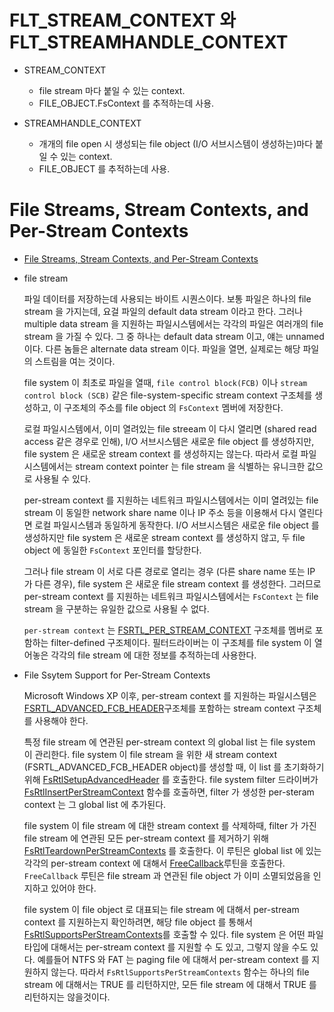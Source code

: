 # FLT_STREAM_CONTEXT 와 FLT_STREAMHANDLE_CONTEXT

+ STREAM_CONTEXT
    - file stream 마다 붙일 수 있는 context. 
    - FILE_OBJECT.FsContext 를 추적하는데 사용. 

+ STREAMHANDLE_CONTEXT
    - 개개의 file open 시 생성되는 file object (I/O 서브시스템이 생성하는)마다 붙일 수 있는 context. 
    - FILE_OBJECT 를 추적하는데 사용.


# File Streams, Stream Contexts, and Per-Stream Contexts

+ [File Streams, Stream Contexts, and Per-Stream Contexts](https://msdn.microsoft.com/windows/hardware/drivers/ifs/file-streams--stream-contexts--and-per-stream-contexts)

+ file stream

    파일 데이터를 저장하는데 사용되는 바이트 시퀀스이다. 
    보통 파일은 하나의 file stream 을 가지는데, 요걸 파일의 default data stream 이라고 한다. 
    그러나 multiple data stream 을 지원하는 파일시스템에서는 각각의 파일은 여러개의 file stream 을 가질 수 있다. 
    그 중 하나는 default data stream 이고, 얘는 unnamed 이다. 
    다른 놈들은 alternate data stream 이다. 파일을 열면, 실제로는 해당 파일의 스트림을 여는 것이다.

    file system 이 최초로 파일을 열때, ``file control block(FCB)`` 이나 ``stream control block (SCB)`` 같은 
    file-system-specific stream context 구조체를 생성하고, 이 구조체의 주소를 file object 의 `FsContext` 멤버에 저장한다. 

    로컬 파일시스템에서, 이미 열려있는 file streeam 이 다시 열리면 (shared read access 같은 경우로 인해), 
    I/O 서브시스템은 새로운 file object 를 생성하지만, file system 은 새로운 stream context 를 생성하지는 않는다. 
    따라서 로컬 파일시스템에서는 stream context pointer 는 file stream 을 식별하는 유니크한 값으로 사용될 수 있다. 

    per-stream context 를 지원하는 네트워크 파일시스템에서는 이미 열려있는 file stream 이 동일한 network share name 이나 IP 주소 등을 
    이용해서 다시 열린다면 로컬 파일시스템과 동일하게 동작한다. 
    I/O 서브시스템은 새로운 file object 를 생성하지만 file system 은 새로운 stream context 를 생성하지 않고, 
    두 file object 에 동일한 `FsContext` 포인터를 할당한다. 

    그러나 file stream 이 서로 다른 경로로 열리는 경우 (다른 share name 또는 IP 가 다른 경우), file system 은 
    새로운 file stream context 를 생성한다. 
    그러므로 per-stream context 를 지원하는 네트워크 파일시스템에서는 `FsContext` 는 file stream 을 구분하는 
    유일한 값으로 사용될 수 없다.            

    ``per-stream context`` 는 [FSRTL_PER_STREAM_CONTEXT](https://msdn.microsoft.com/library/windows/hardware/ff547357) 구조체를 멤버로 포함하는 
    filter-defined 구조체이다. 필터드라이버는 이 구조체를 file system 이 열어놓은 각각의 file stream 에 대한 정보를 추적하는데 사용한다.   

+ File Ssytem Support for Per-Stream Contexts

    Microsoft Windows XP 이후, per-stream context 를 지원하는 파일시스템은 [FSRTL_ADVANCED_FCB_HEADER]()구조체를 포함하는 
    stream context 구조체를 사용해야 한다. 

    특정 file stream 에 연관된 per-stream context 의 global list 는 file system 이 관리한다. 
    file system 이 file stream 을 위한 새 stream context (FSRTL_ADVANCED_FCB_HEADER object)를 생성할 때, 이 list 를 초기화하기 위해 
    [FsRtlSetupAdvancedHeader]() 를 호출한다. 
    file system filter 드라이버가 [FsRtlInsertPerStreamContext]() 함수를 호출하면, filter 가 생성한 per-steram context 는 
    그 global list 에 추가된다. 

    file system 이 file stream 에 대한 stream context 를 삭제하때, filter 가 가진 file stream 에 연관된 모든 per-stream context 를 
    제거하기 위해 [FsRtlTeardownPerStreamContexts]() 를 호출한다. 
    이 루틴은 global list 에 있는 각각의 per-stream context 에 대해서 [FreeCallback]()루틴을 호출한다. 
    `FreeCallback` 루틴은 file stream 과 연관된 file object 가 이미 소멸되었음을 인지하고 있어야 한다. 

    file system 이 file object 로 대표되는 file stream 에 대해서 per-stream context 를 지원하는지 확인하려면, 해당 file object 를 통해서 
    [FsRtlSupportsPerStreamContexts]()를 호출할 수 있다. file system 은 어떤 파일 타입에 대해서는 per-stream context 를 지원할 수 도 있고, 
    그렇지 않을 수도 있다. 예를들어 NTFS 와 FAT 는 paging file 에 대해서 per-stream context 를 지원하지 않는다. 
    따라서 `FsRtlSupportsPerStreamContexts` 함수는 하나의 file stream 에 대해서는 TRUE 를 리턴하지만, 모든 file stream 에 대해서 
    TRUE 를 리턴하지는 않을것이다.      